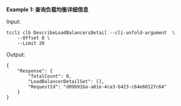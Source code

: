 **Example 1: 查询负载均衡详细信息**



Input: 

```
tccli clb DescribeLoadBalancersDetail --cli-unfold-argument  \
    --Offset 0 \
    --Limit 20
```

Output: 
```
{
    "Response": {
        "TotalCount": 0,
        "LoadBalancerDetailSet": [],
        "RequestId": "d09b91ba-a81e-4ca3-b423-c64e60127c64"
    }
}
```

